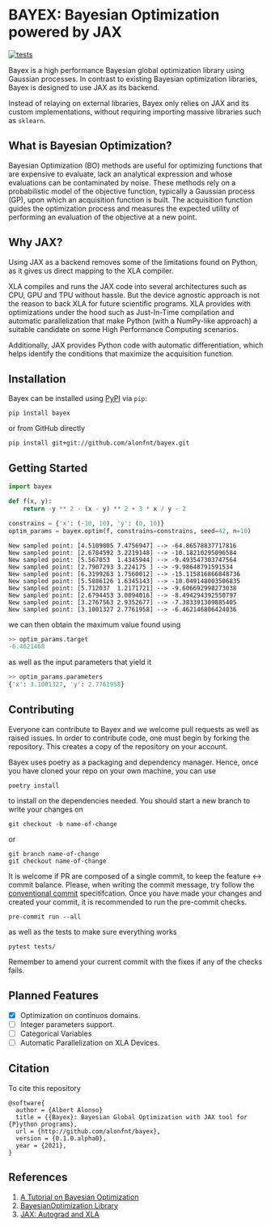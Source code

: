 # BAYEX: Bayesian Optimization powered by JAX
[![tests](https://github.com/alonfnt/bayex/actions/workflows/tests.yml/badge.svg)](https://github.com/alonfnt/bayex/actions/workflows/tests.yml)

Bayex is a high performance Bayesian global optimization library using Gaussian processes.
In contrast to existing Bayesian optimization libraries, Bayex is designed to use JAX as its backend.

Instead of relaying on external libraries, Bayex only relies on JAX and its custom implementations, without requiring importing massive libraries such as `sklearn`.

## What is Bayesian Optimization?

Bayesian Optimization (BO) methods are useful for optimizing functions that are expensive to evaluate, lack an analytical expression and whose evaluations can be contaminated by noise.
These methods rely on a probabilistic model of the objective function, typically a Gaussian process (GP), upon which an acquisition function is built.
The acquisition function guides the optimization process and measures the expected utility of performing an evaluation of the objective at a new point.

## Why JAX?
Using JAX as a backend removes some of the limitations found on Python, as it gives us direct mapping to the XLA compiler.

XLA compiles and runs the JAX code into several architectures such as CPU, GPU and TPU without hassle. But the device agnostic approach is not the reason to back XLA for future scientific programs. XLA provides with optimizations under the hood such as Just-In-Time compilation and automatic parallelization that make Python (with a NumPy-like approach) a suitable candidate on some High Performance Computing scenarios.

Additionally, JAX provides Python code with automatic differentiation, which helps identify the conditions that maximize the acquisition function.


## Installation
Bayex can be installed using [PyPI](https://pypi.org/project/bayex/) via `pip`:
```
pip install bayex
```
or from GitHub directly
```
pip install git+git://github.com/alonfnt/bayex.git
```
## Getting Started
```python
import bayex

def f(x, y):
    return -y ** 2 - (x - y) ** 2 + 3 * x / y - 2

constrains = {'x': (-10, 10), 'y': (0, 10)}
optim_params = bayex.optim(f, constrains=constrains, seed=42, n=10)
```
```
New sampled point: [4.5109005 7.4756947] --> -64.86578837717816
New sampled point: [2.6784592 3.2219148] --> -10.18210295096584
New sampled point: [5.567053  1.4345944] --> -9.493547303747564
New sampled point: [2.7907293 3.224175 ] --> -9.98648791591534
New sampled point: [6.3199263 1.7560012] --> -15.115816866848736
New sampled point: [5.5886126 1.6345143] --> -10.049148003506835
New sampled point: [5.712037  1.2171721] --> -9.606692998273038
New sampled point: [2.6794453 3.0094016] --> -8.494294392550797
New sampled point: [3.2767563 2.9352677] --> -7.383391309885405
New sampled point: [3.1001327 2.7761958] --> -6.462146806424036
```
we can then obtain the maximum value found using
```python
>> optim_params.target
-6.4621468
```
as well as the input parameters that yield it
```python
>> optim_params.parameters
{'x': 3.1001327, 'y': 2.7761958}
```

## Contributing
Everyone can contribute to Bayex and we welcome pull requests as well as raised issues.
In order to contribute code, one must begin by forking the repository. This creates a copy of the repository on your account.

Bayex uses poetry as a packaging and dependency manager. Hence, once you have cloned your repo on your own machine, you can use
```
poetry install
```
to install on the dependencies needed.
You should start a new branch to write your changes on
```
git checkout -b name-of-change
```
or
```
git branch name-of-change
git checkout name-of-change
```

It is welcome if PR are composed of a single commit, to keep the feature <-> commit balance.
Please, when writing the commit message, try follow the [conventional commit](https://www.conventionalcommits.org/en/v1.0.0/) specitifcation.
Once you have made your changes and created your commit, it is recommended to run the pre-commit checks.
```
pre-commit run --all
```
as well as the tests to make sure everything works
```
pytest tests/
```

Remember to amend your current commit with the fixes if any of the checks fails.

## Planned Features
- [x] Optimization on continuos domains.
- [ ] Integer parameters support.
- [ ] Categorical Variables
- [ ] Automatic Parallelization on XLA Devices.

## Citation
To cite this repository
```
@software{
  author = {Albert Alonso}
  title = {{Bayex}: Bayesian Global Optimization with JAX tool for {P}ython programs},
  url = {http://github.com/alonfnt/bayex},
  version = {0.1.0.alpha0},
  year = {2021},
}
```
## References
1. [A Tutorial on Bayesian Optimization](https://arxiv.org/abs/1807.02811)
2. [BayesianOptimization Library](https://github.com/fmfn/BayesianOptimization)
3. [JAX: Autograd and XLA](https://github.com/google/jax)
